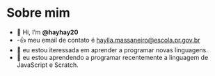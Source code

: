 # Sobre mim
- 👋 Hi, I’m **@hayhay20**
- -:+1: meu email de contato é haylla.massaneiro@escola.pr.gov.br
- 👀 eu estou iteressada em aprender a programar novas linguagens.
- 🌱 eu estou aprendendo a programar recentemente a linguagem de JavaScript e Scratch.
